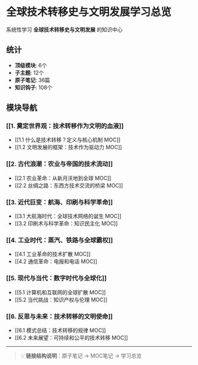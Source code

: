 # 全球技术转移史与文明发展学习总览

系统性学习 **全球技术转移史与文明发展** 的知识中心

## 统计

- **顶级模块**: 6个
- **子主题**: 12个
- **原子笔记**: 36篇
- **知识钩子**: 108个

## 模块导航

### [[1. 奠定世界观：技术转移作为文明的血液]]

- [[1.1 什么是技术转移？定义与核心机制 MOC]]
- [[1.2 文明发展的框架：技术作为驱动力 MOC]]

### [[2. 古代浪潮：农业与帝国的技术流动]]

- [[2.1 农业革命：从新月沃地到全球 MOC]]
- [[2.2 丝绸之路：东西方技术交流的桥梁 MOC]]

### [[3. 近代巨变：航海、印刷与科学革命]]

- [[3.1 大航海时代：全球技术网络的诞生 MOC]]
- [[3.2 印刷术与科学革命：知识民主化 MOC]]

### [[4. 工业时代：蒸汽、铁路与全球霸权]]

- [[4.1 工业革命的技术扩散 MOC]]
- [[4.2 通信革命：电报和电话 MOC]]

### [[5. 现代与当代：数字时代与全球化]]

- [[5.1 计算机和互联网的全球扩散 MOC]]
- [[5.2 当代挑战：知识产权与伦理 MOC]]

### [[6. 反思与未来：技术转移的文明使命]]

- [[6.1 模式总结：技术转移的规律 MOC]]
- [[6.2 未来展望：可持续和公平的技术转移 MOC]]

---

> 💡 **链接结构说明**：原子笔记 → MOC笔记 → 学习总览
